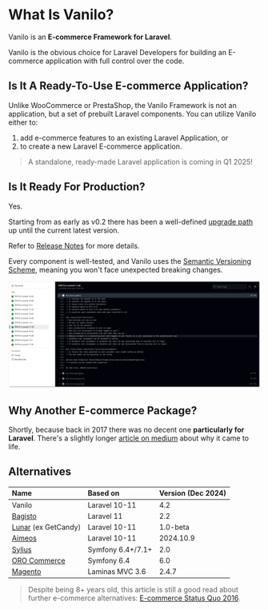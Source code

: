 # What Is Vanilo?

Vanilo is an **E-commerce Framework for Laravel**.

Vanilo is the obvious choice for Laravel Developers for building an E-commerce application with full control over the code.

## Is It A Ready-To-Use E-commerce Application?

Unlike WooCommerce or PrestaShop, the Vanilo Framework is not an application, but a set of prebuilt Laravel components.
You can utilize Vanilo either to:

1. add e-commerce features to an existing Laravel Application, or
2. to create a new Laravel E-commerce application.

> A standalone, ready-made Laravel application is coming in Q1 2025!

## Is It Ready For Production?

Yes.

Starting from as early as v0.2 there has been a well-defined [upgrade path](upgrade.md) up until the
current latest version.

Refer to [Release Notes](releases.md) for more details.

Every component is well-tested, and Vanilo uses the [Semantic Versioning Scheme](https://semver.org), meaning you won't
face unexpected breaking changes.

![922 tests, 605443 assertions](img/_test_ci.webp)

## Why Another E-commerce Package?

Shortly, because back in 2017 there was no decent one **particularly for Laravel**. There's a slightly
longer
[article on medium](https://medium.com/@attilafulop/e-commerce-platform-for-laravel-c09a2bcfe8c6)
about why it came to life.

## Alternatives

| Name                                         | Based on          | Version (Dec 2024) |
|:---------------------------------------------|:------------------|:-------------------|
| Vanilo                                       | Laravel 10-11     | 4.2                |
| [Bagisto](https://bagisto.com/en/)           | Laravel 11        | 2.2                |
| [Lunar](https://lunarphp.io) (ex GetCandy)   | Laravel 10-11     | 1.0-beta           |
| [Aimeos](https://aimeos.org/)                | Laravel 10-11     | 2024.10.9          |
| [Sylius](http://sylius.org/)                 | Symfony 6.4+/7.1+ | 2.0                |
| [ORO Commerce](https://www.orocommerce.com/) | Symfony 6.4       | 6.0                |
| [Magento](https://magento.com/)              | Laminas MVC 3.6   | 2.4.7              |

> Despite being 8+ years old, this article is still a good read about further e-commerce alternatives: [E-commerce Status Quo 2016](https://blog.fortrabbit.com/ecommerce-status-quo-2016).
